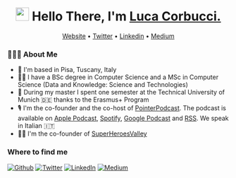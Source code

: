 
<h1 align="center"><img src="https://raw.githubusercontent.com/sidbelbase/sidbelbase/master/wave.gif" width="30px"><strong> Hello There, I'm <a href="https://lucacorbucci.me">Luca Corbucci.</a></strong>
</h1>
<p align="center">
  <a href="https://lucacorbucci.me">Website</a> •
  <a href="https://twitter.com/lucacorbucci">Twitter</a> •
  <a href="https://www.linkedin.com/in/lucacorbucci/">Linkedin</a> •
  <a href="https://lucacorbucci.medium.com/">Medium</a>
</p>

<h3> 👨🏻‍💻 About Me </h3>

* 📌 I'm based in Pisa, Tuscany, Italy  
* 👨‍💻 I have a BSc degree in Computer Science and a MSc in Computer Science (Data and Knowledge: Science and Technologies)
* :robot: During my master I spent one semester at the Technical University of Munich 🇩🇪 thanks to the Erasmus+ Program
* 🎙 I'm the co-founder and the co-host of <a href="http://pointerpodcast.it">PointerPodcast</a>. The podcast is available on <a href="https://podcasts.apple.com/it/podcast/pointerpodcast/id1465505870">Apple Podcast</a>, <a href="https://open.spotify.com/show/3XmDzcZv4rCIx1VpWrbrkh">Spotify</a>, <a href="https://podcasts.google.com/feed/aHR0cHM6Ly9wb2ludGVycG9kY2FzdC5pdC9pbmRleC54bWw">Google Podcast</a> and <a href="https://pointerpodcast.it/index.xml">RSS</a>. We speak in Italian 🇮🇹
* 🦸‍♂️ I'm the co-founder of <a href="http://pointerpodcast.it">SuperHeroesValley</a>


<h3>Where to find me</h3>
<p><a href="https://github.com/lucacorbucci" target="_blank"><img alt="Github" src="https://img.shields.io/badge/GitHub-%2312100E.svg?&style=for-the-badge&logo=Github&logoColor=white" /></a> <a href="https://twitter.com/lucacorbucci" target="_blank"><img alt="Twitter" src="https://img.shields.io/badge/twitter-%231DA1F2.svg?&style=for-the-badge&logo=twitter&logoColor=white" /></a> <a href="https://www.linkedin.com/in/lucacorbucci/" target="_blank"><img alt="LinkedIn" src="https://img.shields.io/badge/linkedin-%230077B5.svg?&style=for-the-badge&logo=linkedin&logoColor=white" /></a> <a href="https://lucacorbucci.medium.com/" target="_blank"><img alt="Medium" src="https://img.shields.io/badge/medium-%2312100E.svg?&style=for-the-badge&logo=medium&logoColor=white" /></a>
</p>
